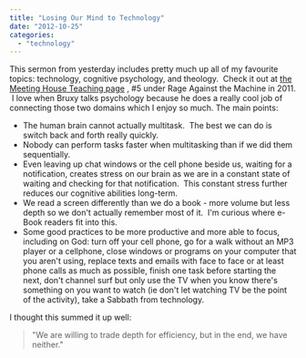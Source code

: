 ```yaml
---
title: "Losing Our Mind to Technology"
date: "2012-10-25"
categories: 
  - "technology"
---
```


This sermon from yesterday includes pretty much up all of my favourite topics: technology, cognitive psychology, and theology.  Check it out at [the Meeting House Teaching page](http://www.themeetinghouse.com/teaching/sermon-archives/ "The Meeting House Teaching") , #5 under Rage Against the Machine in 2011.  I love when Bruxy talks psychology because he does a really cool job of connecting those two domains which I enjoy so much. The main points:

- The human brain cannot actually multitask.  The best we can do is switch back and forth really quickly.
- Nobody can perform tasks faster when multitasking than if we did them sequentially.
- Even leaving up chat windows or the cell phone beside us, waiting for a notification, creates stress on our brain as we are in a constant state of waiting and checking for that notification.  This constant stress further reduces our cognitive abilities long-term.
- We read a screen differently than we do a book - more volume but less depth so we don't actually remember most of it.  I'm curious where e-Book readers fit into this.
- Some good practices to be more productive and more able to focus, including on God: turn off your cell phone, go for a walk without an MP3 player or a cellphone, close windows or programs on your computer that you aren't using, replace texts and emails with face to face or at least phone calls as much as possible, finish one task before starting the next, don't channel surf but only use the TV when you know there's something on you want to watch (ie don't let watching TV be the point of the activity), take a Sabbath from technology.

I thought this summed it up well:

> "We are willing to trade depth for efficiency, but in the end, we have neither."
